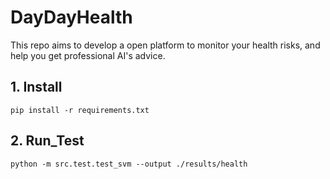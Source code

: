 # DayDayHealth
This repo aims to develop a open platform to monitor your health risks, and help you get professional AI's advice.

## 1. Install
```
pip install -r requirements.txt
```

## 2. Run_Test
```
python -m src.test.test_svm --output ./results/health
```